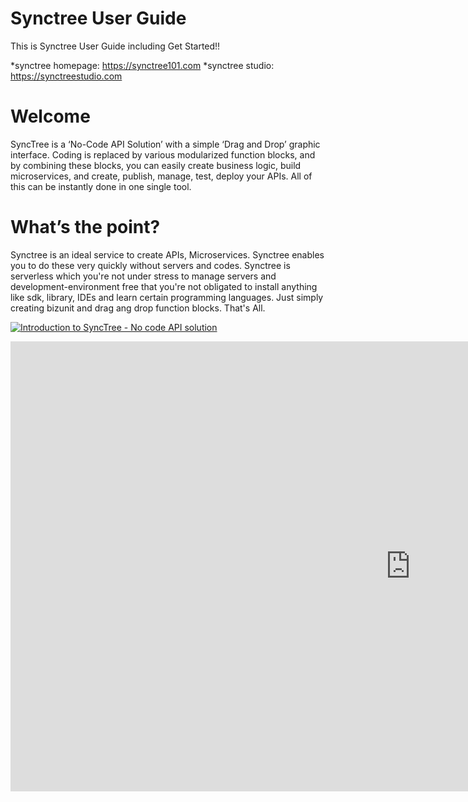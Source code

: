 # Synctree User Guide
This is Synctree User Guide including Get Started!!

*synctree homepage: <https://synctree101.com>
*synctree studio: <https://synctreestudio.com>


# Welcome    
SyncTree is a ‘No-Code API Solution’ with a simple ‘Drag and Drop’ graphic interface.
Coding is replaced by various modularized function blocks, and by combining these blocks, you can easily create business logic, build microservices, and create, publish, manage, test, deploy your APIs.
All of this can be instantly done in one single tool.


# What’s the point?
Synctree is an ideal service to create APIs, Microservices. Synctree enables you to do these very quickly without servers and codes.
Synctree is serverless which you're not under stress to manage servers and development-environment free that you're not obligated to install anything like sdk, library, IDEs and learn certain programming languages.
Just simply creating bizunit and drag ang drop function blocks. That's All.

[![Introduction to SyncTree - No code API solution](http://img.youtube.com/vi/ipEHN7l4Drg/0.jpg)](https://youtu.be/ipEHN7l4Drg)

<iframe width="1280" height="720" src="https://www.youtube.com/embed/ipEHN7l4Drg?list=PLlyPElxxNyaxvlumJKB5pZz9fZyGoFUst" frameborder="0" allow="accelerometer; autoplay; encrypted-media; gyroscope; picture-in-picture" allowfullscreen></iframe>
